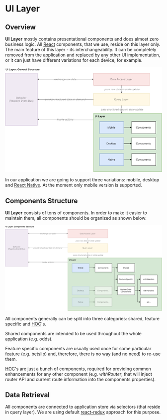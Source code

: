 # UI Layer

## Overview

**UI Layer** mostly contains presentational components and does almost zero business logic. All [React](https://reactjs.org) components, that we use, reside on this layer only. The main feature of this layer - its interchangeability. It can be completely removed from the application and replaced by any other UI implementation, or it can just have different variations for each device, for example.

![](../../.gitbook/assets/betbook-fe-architecture-ui-layer_-general-structure.png)

In our application we are going to support three variations: mobile, desktop and [React Native](https://facebook.github.io/react-native/). At the moment only mobile version is supported.

## Components Structure

**UI Layer** consists of tons of components. In order to make it easier to maintain them, all components should be organized as shown below:

![](../../.gitbook/assets/betbook-fe-architecture-ui-layer.png)

All components generally can be split into three categories: shared, feature specific and [HOC](https://reactjs.org/docs/higher-order-components.html)'s.

Shared components are intended to be used throughout the whole application \(e.g. odds\).

Feature specific components are usually used once for some particular feature \(e.g. betslip\) and, therefore, there is no way \(and no need\) to re-use them.

[HOC](https://reactjs.org/docs/higher-order-components.html)'s are just a bunch of components, required for providing common enhancements for any other component \(e.g. _withRouter_, that will inject router API and current route information into the components properties\).

## Data Retrieval

All components are connected to application store via selectors \(that reside in query layer\). We are using default [react-redux](https://github.com/reduxjs/react-redux) approach for this purpose.


